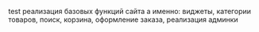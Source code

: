 test
реализация базовых функций сайта
а именно: виджеты, категории товаров, поиск, корзина, оформление заказа, реализация админки
